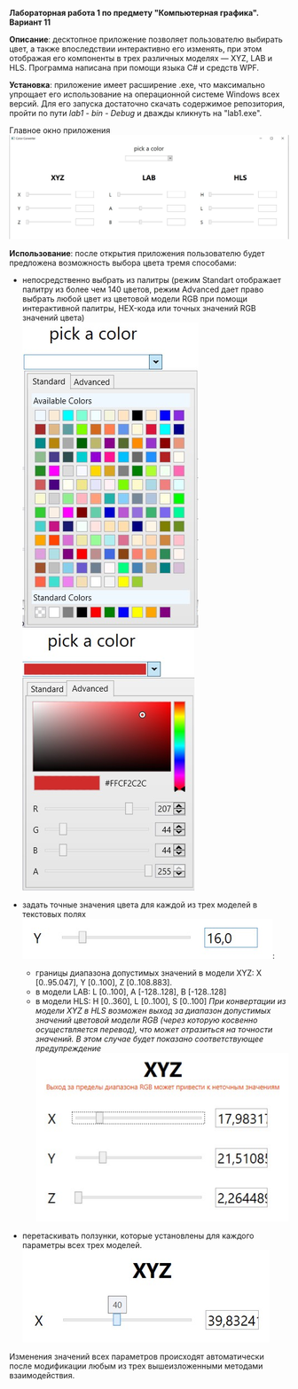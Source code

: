 **Лабораторная работа 1 по предмету "Компьютерная графика". Вариант 11**

**Описание**: десктопное приложение позволяет пользователю выбирать цвет, а также впоследствии интерактивно его изменять, при этом отображая его компоненты в трех различных моделях — XYZ, LAB и HLS. Программа написана при помощи языка C# и средств WPF. 

**Установка**: приложение имеет расширение .exe, что максимально упрощает его использование на операционной системе Windows всех версий. Для его запуска достаточно скачать содержимое репозитория, пройти по пути _lab1 - bin - Debug_  и дважды кликнуть на "lab1.exe".

Главное окно приложения <br /> ![main](/screenshots/main.jpg)

**Использование**: после открытия приложения пользователю будет предложена возможность выбора цвета тремя способами: 
* непосредственно выбрать из палитры (режим Standart отображает палитру из более чем 140 цветов, режим Advanced дает право выбрать любой цвет из цветовой модели RGB при помощи интерактивной палитры, HEX-кода или точных значений RGB значений цвета) <br /> ![Standart](/screenshots/standart.jpg) &nbsp; ![Advanced](/screenshots/advanced.jpg)

* задать точные значения цвета для каждой из трех моделей в текстовых полях  <br /> ![text](/screenshots/textbox.jpg): 
  * границы диапазона допустимых значений в модели XYZ: X [0..95.047], Y [0..100], Z [0..108.883].
  * в модели LAB: L [0..100], A [-128..128], B [-128..128]
  * в модели HLS: H [0..360], L [0..100], S [0..100]
  _При конвертации из модели XYZ в HLS возможен выход за диапазон допустимых значений цветовой модели RGB (через которую косвенно осуществляется перевод), что может отразиться на точности значений. В этом случае будет показано соответствующее предупреждение_  <br /> ![Warning](/screenshots/warning.jpg)
* перетаскивать ползунки, которые установлены для каждого параметры всех трех моделей.   <br /> ![Slider](/screenshots/slider.jpg)

Изменения значений всех параметров происходят автоматически после модификации любым из трех вышеизложенными методами взаимодействия. 

